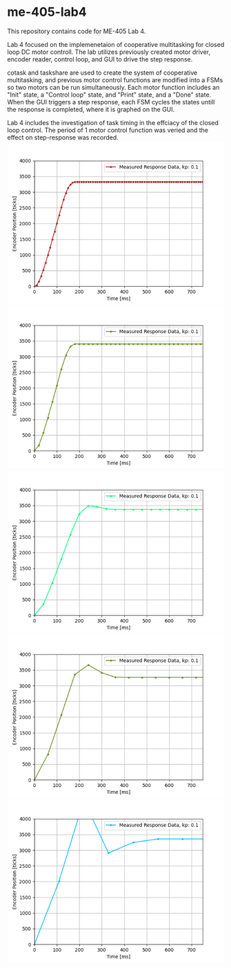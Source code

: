 # me-405-lab4
 This repository contains code for ME-405 Lab 4. 

 Lab 4 focused on the implemenetaion of cooperative multitasking for closed loop DC motor controll. The lab utilizes previously created motor driver, encoder reader, control loop, and GUI to drive the step response. 

 cotask and taskshare are used to create the system of cooperative multitasking, and previous motor control functions are modified into a FSMs so two motors can be run simultaneously. Each motor function includes an "Init" state, a "Control loop" state, and "Print" state, and a "Done" state. When the GUI triggers a step response, each FSM cycles the states untill the response is completed, where it is graphed on the GUI. 

 Lab 4 includes the investigation of task timing in the effciacy of the closed loop control. The period of 1 motor control function was veried and the effect on step-response was recorded. 
![Alt text](step_response_10ms.png)
![Alt text](step_response_20ms.png)
![Alt text](step_response_30ms.png)
![Alt text](step_response_50ms.png)
![Alt text](step_response_100ms.png)

